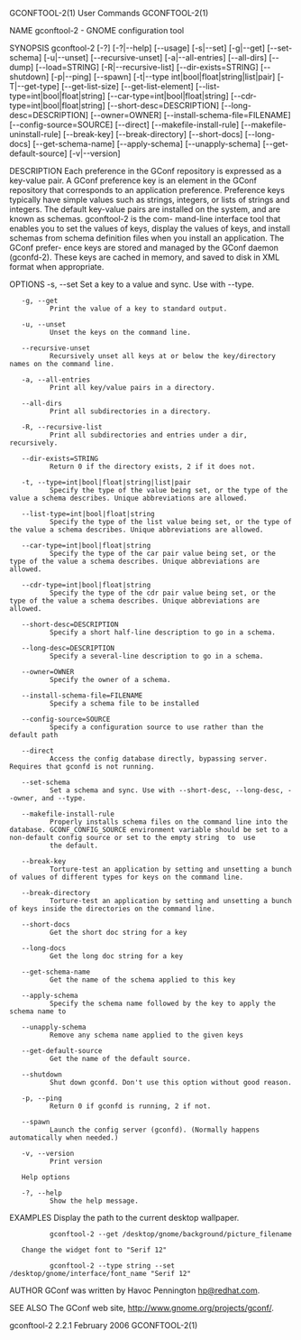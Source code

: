GCONFTOOL-2(1)                                                                                  User Commands                                                                                  GCONFTOOL-2(1)



NAME
       gconftool-2 - GNOME configuration tool

SYNOPSIS
       gconftool-2  [-?]  [-?|--help]  [--usage]  [-s|--set]  [-g|--get]  [--set-schema]  [-u|--unset]  [--recursive-unset]  [-a|--all-entries]  [--all-dirs]  [--dump] [--load=STRING] [-R|--recursive-list]
       [--dir-exists=STRING] [--shutdown] [-p|--ping]  [--spawn]  [-t|--type  int|bool|float|string|list|pair]  [-T|--get-type]  [--get-list-size]  [--get-list-element]  [--list-type=int|bool|float|string]
       [--car-type=int|bool|float|string]  [--cdr-type=int|bool|float|string]  [--short-desc=DESCRIPTION] [--long-desc=DESCRIPTION] [--owner=OWNER] [--install-schema-file=FILENAME] [--config-source=SOURCE]
       [--direct]  [--makefile-install-rule]  [--makefile-uninstall-rule]  [--break-key]   [--break-directory]   [--short-docs]   [--long-docs]   [--get-schema-name]   [--apply-schema]   [--unapply-schema]
       [--get-default-source] [-v|--version]

DESCRIPTION
       Each preference in the GConf repository is expressed as a key-value pair. A GConf preference key is an element in the GConf repository that corresponds to an application preference.  Preference keys
       typically have simple values such as strings, integers, or lists of strings and integers. The default key-value pairs are installed on the system, and are known as schemas. gconftool-2 is  the  com-
       mand-line  interface  tool that enables you to set the values of keys, display the values of keys, and install schemas from schema definition files when you install an application. The GConf prefer-
       ence keys are stored and managed by the GConf daemon (gconfd-2).  These keys are cached in memory, and saved to disk in XML format when appropriate.

OPTIONS
       -s, --set
              Set a key to a value and sync. Use with --type.

       -g, --get
              Print the value of a key to standard output.

       -u, --unset
              Unset the keys on the command line.

       --recursive-unset
              Recursively unset all keys at or below the key/directory names on the command line.

       -a, --all-entries
              Print all key/value pairs in a directory.

       --all-dirs
              Print all subdirectories in a directory.

       -R, --recursive-list
              Print all subdirectories and entries under a dir, recursively.

       --dir-exists=STRING
              Return 0 if the directory exists, 2 if it does not.

       -t, --type=int|bool|float|string|list|pair
              Specify the type of the value being set, or the type of the value a schema describes. Unique abbreviations are allowed.

       --list-type=int|bool|float|string
              Specify the type of the list value being set, or the type of the value a schema describes. Unique abbreviations are allowed.

       --car-type=int|bool|float|string
              Specify the type of the car pair value being set, or the type of the value a schema describes. Unique abbreviations are allowed.

       --cdr-type=int|bool|float|string
              Specify the type of the cdr pair value being set, or the type of the value a schema describes. Unique abbreviations are allowed.

       --short-desc=DESCRIPTION
              Specify a short half-line description to go in a schema.

       --long-desc=DESCRIPTION
              Specify a several-line description to go in a schema.

       --owner=OWNER
              Specify the owner of a schema.

       --install-schema-file=FILENAME
              Specify a schema file to be installed

       --config-source=SOURCE
              Specify a configuration source to use rather than the default path

       --direct
              Access the config database directly, bypassing server. Requires that gconfd is not running.

       --set-schema
              Set a schema and sync. Use with --short-desc, --long-desc, --owner, and --type.

       --makefile-install-rule
              Properly installs schema files on the command line into the database. GCONF_CONFIG_SOURCE environment variable should be set to a non-default config source or set to the empty string  to  use
              the default.

       --break-key
              Torture-test an application by setting and unsetting a bunch of values of different types for keys on the command line.

       --break-directory
              Torture-test an application by setting and unsetting a bunch of keys inside the directories on the command line.

       --short-docs
              Get the short doc string for a key

       --long-docs
              Get the long doc string for a key

       --get-schema-name
              Get the name of the schema applied to this key

       --apply-schema
              Specify the schema name followed by the key to apply the schema name to

       --unapply-schema
              Remove any schema name applied to the given keys

       --get-default-source
              Get the name of the default source.

       --shutdown
              Shut down gconfd. Don't use this option without good reason.

       -p, --ping
              Return 0 if gconfd is running, 2 if not.

       --spawn
              Launch the config server (gconfd). (Normally happens automatically when needed.)

       -v, --version
              Print version

       Help options

       -?, --help
              Show the help message.

EXAMPLES
       Display the path to the current desktop wallpaper.

              gconftool-2 --get /desktop/gnome/background/picture_filename

       Change the widget font to "Serif 12"

              gconftool-2 --type string --set /desktop/gnome/interface/font_name "Serif 12"

AUTHOR
       GConf was written by Havoc Pennington <hp@redhat.com>.

SEE ALSO
       The GConf web site, http://www.gnome.org/projects/gconf/.



gconftool-2 2.2.1                                                                               February 2006                                                                                  GCONFTOOL-2(1)
